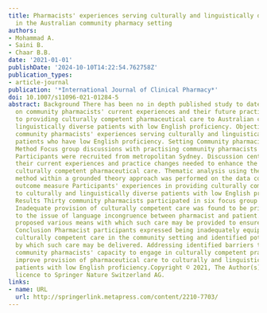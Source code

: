 ```yaml
---
title: Pharmacists' experiences serving culturally and linguistically diverse patients
  in the Australian community pharmacy setting
authors:
- Mohammad A.
- Saini B.
- Chaar B.B.
date: '2021-01-01'
publishDate: '2024-10-10T14:22:54.762758Z'
publication_types:
- article-journal
publication: '*International Journal of Clinical Pharmacy*'
doi: 10.1007/s11096-021-01284-5
abstract: Background There has been no in depth published study to date reporting
  on community pharmacists' current experiences and their future practice needs relating
  to providing culturally competent pharmaceutical care to Australian culturally and
  linguistically diverse patients with low English proficiency. Objective To explore
  community pharmacists' experiences serving culturally and linguistically diverse
  patients who have low English proficiency. Setting Community pharmacists in Australia.
  Method Focus group discussions with practising community pharmacists were conducted.
  Participants were recruited from metropolitan Sydney. Discussion centred around
  their current experiences and practice changes needed to enhance the provision of
  culturally competent pharmaceutical care. Thematic analysis using the constant comparison
  method within a grounded theory approach was performed on the data collected. Main
  outcome measure Participants' experiences in providing culturally competent care
  to culturally and linguistically diverse patients with low English proficiency.
  Results Thirty community pharmacists participated in six focus group discussions.
  Inadequate provision of culturally competent care was found to be primarily due
  to the issue of language incongruence between pharmacist and patient. Participants
  proposed various means with which such care may be provided to ensure patient safety.
  Conclusion Pharmacist participants expressed being inadequately equipped to provide
  culturally competent care in the community setting and identified potential means
  by which such care may be delivered. Addressing identified barriers that hinder
  community pharmacists' capacity to engage in culturally competent practice can potentially
  improve provision of pharmaceutical care to culturally and linguistically diverse
  patients with low English proficiency.Copyright © 2021, The Author(s), under exclusive
  licence to Springer Nature Switzerland AG.
links:
- name: URL
  url: http://springerlink.metapress.com/content/2210-7703/
---
```

